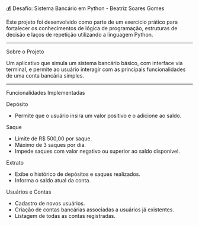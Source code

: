 💰 Desafio: Sistema Bancário em Python - Beatriz Soares Gomes

Este projeto foi desenvolvido como parte de um exercício prático para fortalecer os conhecimentos de lógica de programação, estruturas de decisão e laços de repetição utilizando a linguagem Python.

---
 
Sobre o Projeto

Um aplicativo que simula um sistema bancário básico, com interface via terminal, e permite ao usuário interagir com as principais funcionalidades de uma conta bancária simples.

---

Funcionalidades Implementadas

 Depósito
- Permite que o usuário insira um valor positivo e o adicione ao saldo.

 Saque
- Limite de R$ 500,00 por saque.
- Máximo de 3 saques por dia.
- Impede saques com valor negativo ou superior ao saldo disponível.

 Extrato
- Exibe o histórico de depósitos e saques realizados.
- Informa o saldo atual da conta.

Usuários e Contas
- Cadastro de novos usuários.
- Criação de contas bancárias associadas a usuários já existentes.
- Listagem de todas as contas registradas.

